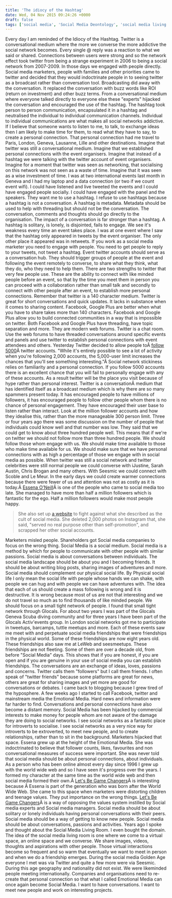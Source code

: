 ```yaml
---
title: 'The idiocy of the Hashtag'
date: Wed, 04 Nov 2015 09:24:26 +0000
draft: false
tags: ['social media', 'Social Media Deontology', 'social media living room', 'social networking', 'tech related']
---
```


Every day I am reminded of the Idiocy of the Hashtag. Twitter is a conversational medium where the more we converse the more addictive the social network becomes. Every single @ reply was a reaction to what we said or shared. Connections between users were strong and so the network effect took twitter from being a strange experiment in 2006 to being a social network from 2007-2009. In those days we engaged with people directly. Social media marketers, people with families and other priorities came to twitter and decided that they would indoctrinate people in to seeing twitter as a broadcast rather than conversation tool. Broadcasting did away with the conversation. It replaced the conversation with buzz words like ROI (return on investment) and other buzz terms. From a conversational medium where everyone talked directly to everyone else these "experts" hijacked the conversation and encouraged the use of the hashtag. The hashtag took person to person communication, encapsulated it in a hashtag and neutralised the individual to individual communication channels. Individual to individual communications are what makes all social networks addictive. If I believe that someone wants to listen to me, to talk, to exchange ideas then I am likely to make time for them, to read what they have to say, to create a personal connection. That personal connection had me travel to Paris, London, Geneva, Lausanne, Lille and other destinations. Imagine that twitter was still a conversational medium. Imagine that we established personal connections with the event organisers. Imagine that instead of a hashtag we were talking with the twitter account of event organisers. Imagine for a moment that twitter was seen as networking, that socialising on this network was not seen as a waste of time. Imagine that it was seen as a wise investment of time. I was at two international events last month in Geneva and I had my laptop and a data connection (or two if we count event wifi). I could have listened and live tweeted the events and I could have engaged people socially. I could have engaged with the panel and the speakers. They want me to use a hashtag. I refuse to use hashtags because a hashtag is not a conversation. A hashtag is metadata. Metadata should be used to help with threading but should not be the conversation. The conversation, comments and thoughts should go directly to the organisation. The impact of a conversation is far stronger than a hashtag. A hashtag is solitary, is lonely, is disjointed, fails to engage. We see it's weakness every time an event takes place. I was at one event where I saw that the hashtag only appeared in tweets by the event organiser. The only other place it appeared was in retweets. If you work as a social media marketer you need to engage with people. You need to get people to reply to your tweets, not tweet a hashtag. Event twitter accounts should serve as a conversation hub. They should trigger groups of people at the event and following the event remotely to converse, to share what they think, what they do, who they need to help them. There are two strengths to twitter that very few people use. These are the ability to connect with like minded people before an event, so that by the time you meet them in person you can proceed with a collaboration rather than small talk and secondly to connect with other people after an event, to establish more personal connections. Remember that twitter is a 140 character medium. Twitter is great for short conversations and quick updates. It lacks in substance when it comes to sharing content. Facebook, Google Plus are better when what you have to share takes more than 140 characters. Facebook and Google Plus allow you to build connected communities in a way that is impossible on twitter. Both Facebook and Google Plus have threading, have topic separation and more. They are modern web forums. Twitter is a chat room. Use the web forums to have threaded conversations around specific events and panels and use twitter to establish personal connections with event attendees and others. Yesterday Twitter decided to allow people toÂ [follow 5000](http://www.engadget.com/2015/10/27/twitter-raises-following-limit-to-5000/)Â twitter accounts. "While it's entirely possible to see a lot of activity when you're following 2,000 accounts, the 5,000-user limit increases the chances that you'll see something interesting."Â Social network stickiness relies on familiarity and a personal connection. If you follow 5000 accounts there is an excellent chance that you will fail to personally engage with any of these accounts. As a result twitter will be the place you visit because of hype rather than personal interest. Twitter is a conversationÂ medium that has identified itself as a broadcast medium which is why there are so many spammers present today. It has encouraged people to have millions of followers, it has encouraged people to follow other people whom there is no chance of personal engagement. They have encouraged their user base to listen rather than interact. Look at the million follower accounts and how they idealise this, rather than the more manageable 300 person limit. Three or four years ago there was some discussion on the number of people that individuals could know well and that number was low. They said that we could get to know about three hundred people well. This means that if we're on twitter we should not follow more than three hundred people. We should follow those whom engage with us. We should make time available to those who make time available for us. We should make sure that we have personal connections with as high a percentage of those we engage with in social media as possible. When twitter was still a social network and twitter celebrities were still normal people we could converse with iJustine, Sarah Austin, Chris Brogan and many others. With Seesmic we could connect with Scoble and Le Meur. In the early days we could create warmer connections because there were fewer of us and attention was not as costly as it is today.Â [Essena O'Neill](http://www.bbc.com/news/world-australia-34707116)Â is one of the people who came to social media too late. She managed to have more than half a million followers which is fantastic for the ego. Half a million followers would make most people happy.

> She also set up [a website](http://www.letsbegamechangers.com/) to fight against what she described as the cult of social media. She deleted 2,000 photos on Instagram that, she said, "served no real purpose other than self-promotion", and scrapped her other social accounts.

Marketers misled people. Shareholders got Social media companies to focus on the wrong thing. Social Media is a social medium. Social media is a method by which for people to communicate with other people with similar passions. Social media is about conversations between individuals. The social media landscape should be about you and I becoming friends. It should be about writing blog posts, sharing images of adventures and more. Social media should complement our physical social life. By Physical social life I only mean the social life with people whose hands we can shake, with people we can hug and with people we can have adventures with. The idea that each of us should create a mass following is wrong and it is destructive. It is wrong because most of us are not that interesting and we do not travel so much as to find thousands of like minded people. We should focus on a small tight network of people. I found that small tight network through Glocals. For about two years I was part of the Glocals Geneva Scuba diving community and for three years I have been part of the Glocals Activ'events group. In London social networks got me to participate in tweetups, barcamps, tuttle meetups and more. Each of these events saw me meet with and perpetuate social media friendships that were friendships in the physical world. Some of these friendships are now eight years old. These friendships also saw me at LeWeb and seesmeetups. These friendships are not fleeting. Some of them are over a decade old, from before "Social Media" days. This shows that if you are honest, if you are open and if you are genuine in your use of social media you can establish friendships. The conversations are an exchange of ideas, loves, passions and concerns. Twitter calls them "followers" but I call them friends. I often speak of "twitter friends" because some platforms are great for news, others are great for sharing images and yet more are good for conversations or debates. I came back to blogging because I grew tired of the hyposphere. A few weeks ago I started to call Facebook, twitter and mainstream media the Emotional Media. Hard news and information were far harder to find. Conversations and personal connections have also become a distant memory. Social Media has been hijacked by commercial interests to make money for people whom are not aware of the damage they are doing to social networks. I see social networks as a fantastic place for introverts to socialise. I see social networks as a very nice way for introverts to be extroverted, to meet new people, and to create relationships, rather than to sit in the background. Marketers hijacked that space. Essena grew up at the height of the Emotional Media. She was indoctrinated to believe that follower counts, likes, favourites and non conversational measures of success were important. She was never told that social media should be about personal connections, about individuals. As a person who has been online almost every day since 1996 I grew up with the world wide web and so I have seen it's progress over the years. I formed my character at the same time as the world wide web and then social media formed their own.Â [Let's Be Game Changers](http://www.letsbegamechangers.com/)Â is interesting because Â Essena is part of the generation who was born after the World Wide Web. She came to this space when marketers were distorting children and teenage values. They put importance on the wrong things. [Let's Be Game Changers](http://www.letsbegamechangers.com/)Â is a way of opposing the values system instilled by Social media experts and Social media managers. Social media should be about solitary or lonely individuals having personal conversations with their peers. Social media should be a way of getting to know new people. Social media should be about conversations, passions and activities. Years ago I spoke and thought about the Social Media Living Room. I even bought the domain. The idea of the social media living room is one where we come to a virtual space, an online space and we converse. We share images, videos, thoughts and aspirations with other people. Those virtual interactions become so frequent and so warm that eventually we want to meet in person and when we do a friendship emerges. During the social media Golden Age everyone I met was via Twitter and quite a few more were via Seesmic. During this age geography and nationality did not exist. We were likeminded people meeting internationally. Companies and organisations need to re-create that personal connection so that what I called Emotional Media can once again become Social Media. I want to have conversations. I want to meet new people and work on interesting projects.